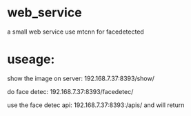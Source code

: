 # web_service
a small web service use mtcnn for facedetected
# useage:
show the image on server:
192.168.7.37:8393/show/

do face detec:
192.168.7.37:8393/facedetec/

use the face detec api:
192.168.7.37:8393:/apis/
and will return

